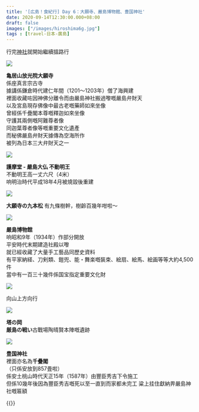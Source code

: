 ```yaml
---
title: '[広島！食紀行] Day 6：大願寺、嚴島博物館、豊国神社'
date: 2020-09-14T12:30:00.000+08:00
draft: false
images: ["/images/hiroshima6g.jpg"]
tags : [travel-日本-廣島]
---
```


行完[神社](https://hidie.net/hiroshima6f/)就開始繼續搵路行

![](/images/hiroshima6g1.jpg)

**亀居山放光院大願寺**  
係座真言宗古寺  
據講係鎌倉時代建仁年間（1201～1203年）僧了海興建  
裡面收藏咗因神佛分離令而由嚴島神社搬過嚟嘅嚴島弁財天  
以及宮島現存佛像中最古老嘅藥師如來坐像  
曾經係千疊閣本尊嘅釋迦如來坐像  
守護其兩側嘅阿難尊者像  
同迦葉尊者像等嘅重要文化遺產  
而秘佛嚴島弁財天據傳為空海所作  
被列為日本三大弁財天之一  

![](/images/hiroshima6g2.jpg)

**護摩堂 - 嚴島大仏 不動明王**  
不動明王高一丈六尺（4米）  
响明治時代平成18年4月被燒毀後重建  

![](/images/hiroshima6g3.jpg)

**大願寺の九本松**
有九條樹幹，樹齡百幾年咁啦～  

![](/images/hiroshima6g4.jpg)

**嚴島博物館**  
响昭和9年（1934年）作部分開放  
平安時代末期建造社殿以嚟  
就已經收藏了大量手工藝品同歷史資料  
有平家納経、刀剣類、鎧兜、能・舞楽嘅裝束、絵扇、絵馬、絵画等等大約4,500件  
當中有一百三十幾件係国宝指定重要文化財  

![](/images/hiroshima6g5.jpg)

向山上方向行  

![](/images/hiroshima6g6.jpg)

**塔の岡**  
**厳島の戦い**古戰場陶晴賢本陣嘅遺跡

![](/images/hiroshima6g7.jpg)

**豊国神社**  
裡面亦名為**千疊閣**  
（只係安放到857畳啦）  
係安土桃山時代天正15年（1587年）由豐臣秀吉下令施工  
但係10幾年後因為豐臣秀吉嘅死以至一直到而家都未完工
粱上挂住獻納畀嚴島神社嘅匾額  


  
{{<hiroshima>}}
